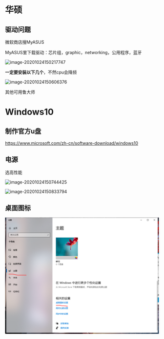 # 华硕

## 驱动问题

微软商店搜MyASUS

MyASUS里下载驱动：芯片组，graphic，networking，公用程序，蓝牙

![image-20201024150217747](E:\Programming\Github\md_note\NewSystem\myasus.png)

**一定要安装以下几个**，不然cpu会降频

![image-20201024150606376](E:\Programming\Github\md_note\NewSystem\myasus1.png)

其他可用鲁大师





# Windows10

## 制作官方u盘

https://www.microsoft.com/zh-cn/software-download/windows10

## 电源

选高性能

![image-20201024150744425](E:\Programming\Github\md_note\NewSystem\电源.png)

![image-20201024150833794](E:\Programming\Github\md_note\NewSystem\电源1.png)



## 桌面图标

![image-20201024151035944](NewSystem\桌面图标.png)

































